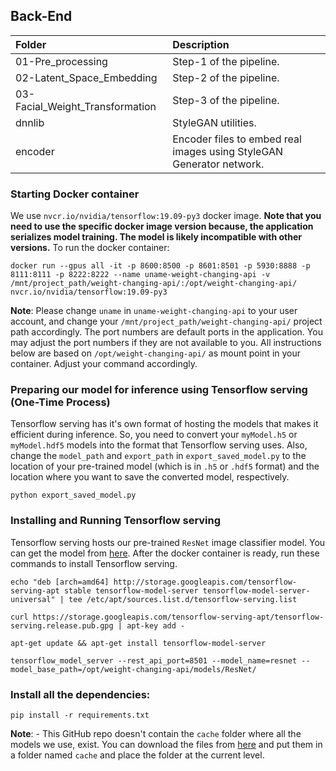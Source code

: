 ## Back-End

| Folder | Description
| :--- | :----------
| 01-Pre_processing | Step-1 of the pipeline.
| 02-Latent_Space_Embedding | Step-2 of the pipeline.
| 03-Facial_Weight_Transformation | Step-3 of the pipeline.
| dnnlib | StyleGAN utilities.
| encoder | Encoder files to embed real images using StyleGAN Generator network.

### Starting Docker container

We use `nvcr.io/nvidia/tensorflow:19.09-py3` docker image. **Note that you need to use the specific docker image version because, the application serializes model training. The model is likely incompatible with other versions.** To run the docker container:
```
docker run --gpus all -it -p 8600:8500 -p 8601:8501 -p 5930:8888 -p 8111:8111 -p 8222:8222 --name uname-weight-changing-api -v /mnt/project_path/weight-changing-api/:/opt/weight-changing-api/ nvcr.io/nvidia/tensorflow:19.09-py3
```
**Note**: Please change `uname` in `uname-weight-changing-api` to your user account, and change your `/mnt/project_path/weight-changing-api/` project path accordingly. The port numbers are default ports in the application. You may adjust the port numbers if they are not available to you. All instructions below are based on `/opt/weight-changing-api/` as mount point in your container. Adjust your command accordingly.

### Preparing our model for inference using Tensorflow serving (One-Time Process)
Tensorflow serving has it's own format of hosting the models that makes it efficient during inference. So, you need to convert your `myModel.h5` or `myModel.hdf5` models into the format that Tensorflow serving uses. Also, change the `model_path` and `export_path` in `export_saved_model.py` to the location of your pre-trained model (which is in `.h5` or `.hdf5` format) and the location where you want to save the converted model, respectively.

```
python export_saved_model.py
```

### Installing and Running Tensorflow serving

Tensorflow serving hosts our pre-trained `ResNet` image classifier model. You can get the model from [here](https://drive.google.com/file/d/1Jrz5qw8Hnp0C0C2iiYx7w13l5ciHUKH0/view?usp=sharing). After the docker container is ready, run these commands to install Tensorflow serving.

```
echo "deb [arch=amd64] http://storage.googleapis.com/tensorflow-serving-apt stable tensorflow-model-server tensorflow-model-server-universal" | tee /etc/apt/sources.list.d/tensorflow-serving.list

curl https://storage.googleapis.com/tensorflow-serving-apt/tensorflow-serving.release.pub.gpg | apt-key add -

apt-get update && apt-get install tensorflow-model-server

tensorflow_model_server --rest_api_port=8501 --model_name=resnet --model_base_path=/opt/weight-changing-api/models/ResNet/
```

### Install all the dependencies:
```
pip install -r requirements.txt
```


**Note**: -  This GitHub repo doesn't contain the `cache` folder where all the models we use, exist. You can download the files from [here](https://drive.google.com/drive/folders/1pQJi4ql-jzmtGq48VCkIcMAaudPwNC4v?usp=sharing) and put them in a folder named `cache` and place the folder at the current level.
